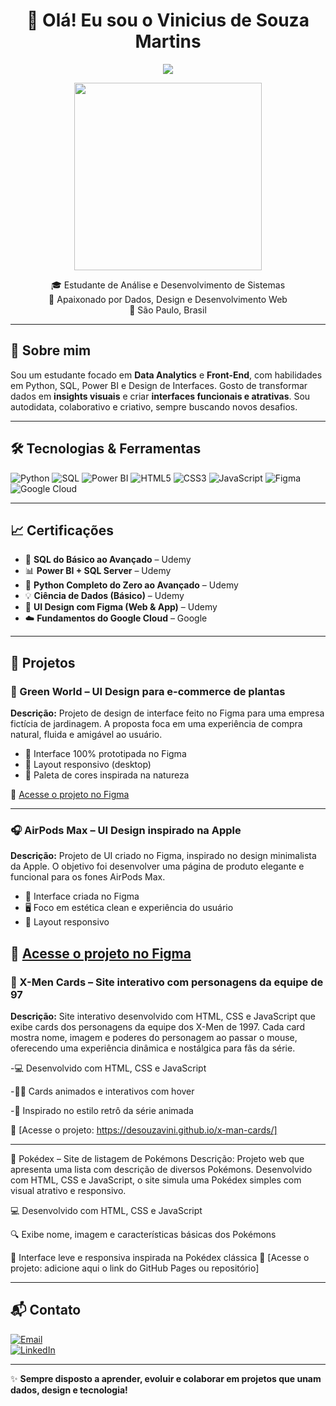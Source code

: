 <h1 align="center">👋 Olá! Eu sou o Vinicius de Souza Martins</h1>
<p align="center">
  <img src="https://readme-typing-svg.demolab.com/?lines=Estudante+de+Sistemas;Amante+de+Dados,+Design+e+Dev+Web;&center=true&width=400&height=45">
</p>

<p align="center">
  <img src="https://media.giphy.com/media/qgQUggAC3Pfv687qPC/giphy.gif" width="300">
</p>

<p align="center">
  🎓 Estudante de Análise e Desenvolvimento de Sistemas <br>
  🧠 Apaixonado por Dados, Design e Desenvolvimento Web <br>
  📍 São Paulo, Brasil
</p>

---

## 🚀 Sobre mim

Sou um estudante focado em **Data Analytics** e **Front-End**, com habilidades em Python, SQL, Power BI e Design de Interfaces. Gosto de transformar dados em **insights visuais** e criar **interfaces funcionais e atrativas**. Sou autodidata, colaborativo e criativo, sempre buscando novos desafios.

---

## 🛠️ Tecnologias & Ferramentas

![Python](https://img.shields.io/badge/-Python-3776AB?style=flat&logo=python&logoColor=white)
![SQL](https://img.shields.io/badge/-SQL-4479A1?style=flat&logo=mysql&logoColor=white)
![Power BI](https://img.shields.io/badge/-PowerBI-F2C811?style=flat&logo=powerbi&logoColor=black)
![HTML5](https://img.shields.io/badge/-HTML5-E34F26?style=flat&logo=html5&logoColor=white)
![CSS3](https://img.shields.io/badge/-CSS3-1572B6?style=flat&logo=css3&logoColor=white)
![JavaScript](https://img.shields.io/badge/-JavaScript-F7DF1E?style=flat&logo=javascript&logoColor=black)
![Figma](https://img.shields.io/badge/-Figma-F24E1E?style=flat&logo=figma&logoColor=white)
![Google Cloud](https://img.shields.io/badge/-Google%20Cloud-4285F4?style=flat&logo=google-cloud&logoColor=white)

---

## 📈 Certificações

- 📘 **SQL do Básico ao Avançado** – Udemy    
- 📊 **Power BI + SQL Server** – Udemy  
- 🐍 **Python Completo do Zero ao Avançado** – Udemy  
- 💡 **Ciência de Dados (Básico)** – Udemy  
- 🎨 **UI Design com Figma (Web & App)** – Udemy  
- ☁️ **Fundamentos do Google Cloud** – Google

---

## 💼 Projetos

### 🌿 Green World – UI Design para e-commerce de plantas

**Descrição:** Projeto de design de interface feito no Figma para uma empresa fictícia de jardinagem. A proposta foca em uma experiência de compra natural, fluida e amigável ao usuário.

- 🎨 Interface 100% prototipada no Figma
- 📱 Layout responsivo (desktop)
- 🌱 Paleta de cores inspirada na natureza

🔗 [Acesse o projeto no Figma](https://www.figma.com/proto/SjvPDMhhJT2OWZ2gsb1Rj2/Green-World?node-id=1-12&t=OJid05AfQrycwlrs-1)

---

### 🎧 AirPods Max – UI Design inspirado na Apple

**Descrição:** Projeto de UI criado no Figma, inspirado no design minimalista da Apple. O objetivo foi desenvolver uma página de produto elegante e funcional para os fones AirPods Max.

- 🎨 Interface criada no Figma
- 🖥️ Foco em estética clean e experiência do usuário
- 📱 Layout responsivo

🔗 [Acesse o projeto no Figma](https://www.figma.com/proto/i3jh9UFBdIBwNWLeHWtyh3/Sem-t%C3%ADtulo?node-id=0-1&t=mwiddwPXbBzPRa9H-1)
---
### 🧬 X-Men Cards – Site interativo com personagens da equipe de 97
**Descrição:** Site interativo desenvolvido com HTML, CSS e JavaScript que exibe cards dos personagens da equipe dos X-Men de 1997. Cada card mostra nome, imagem e poderes do personagem ao passar o mouse, oferecendo uma experiência dinâmica e nostálgica para fãs da série.

-💻 Desenvolvido com HTML, CSS e JavaScript

-🦸‍♂️ Cards animados e interativos com hover

-🎨 Inspirado no estilo retrô da série animada

🔗 [Acesse o projeto: https://desouzavini.github.io/x-man-cards/]

---

🔴 Pokédex – Site de listagem de Pokémons
Descrição: Projeto web que apresenta uma lista com descrição de diversos Pokémons. Desenvolvido com HTML, CSS e JavaScript, o site simula uma Pokédex simples com visual atrativo e responsivo.

💻 Desenvolvido com HTML, CSS e JavaScript

🔍 Exibe nome, imagem e características básicas dos Pokémons

📱 Interface leve e responsiva inspirada na Pokédex clássica
🔗 [Acesse o projeto: adicione aqui o link do GitHub Pages ou repositório]


---

## 📬 Contato

[![Email](https://img.shields.io/badge/-Email-D14836?style=flat&logo=gmail&logoColor=white)](mailto:vmartins.s.m@gmail.com)  
[![LinkedIn](https://img.shields.io/badge/-LinkedIn-0077B5?style=flat&logo=linkedin&logoColor=white)](https://www.linkedin.com/in/seu-usuario-aqui)

---

✨ **Sempre disposto a aprender, evoluir e colaborar em projetos que unam dados, design e tecnologia!**

